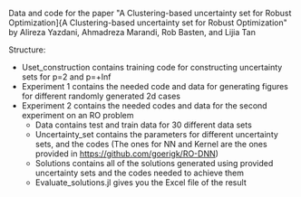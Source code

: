 Data and code for the paper "A Clustering-based uncertainty set for Robust Optimization]{A Clustering-based uncertainty set for Robust Optimization" by Alireza Yazdani, Ahmadreza Marandi, Rob Basten, and Lijia Tan

Structure:
  - Uset_construction contains training code for constructing uncertainty sets for p=2 and p=+Inf
  - Experiment 1 contains the needed code and data for generating figures for different randomly generated 2d cases
  - Experiment 2 contains the needed codes and data for the second experiment on an RO problem
      + Data contains test and train data for 30 different data sets
      + Uncertainty_set contains the parameters for different uncertainty sets, and the codes (The ones for NN and Kernel are the ones provided in https://github.com/goerigk/RO-DNN)
      + Solutions contains all of the solutions generated using provided uncertainty sets and the codes needed to achieve them
      + Evaluate_solutions.jl gives you the Excel file of the result   
      
